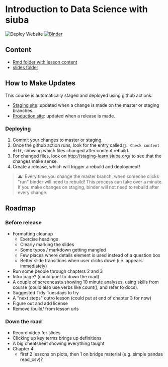 # Introduction to Data Science with siuba

![Deploy Website](https://github.com/machow/intro-to-siuba/workflows/Deploy%20Website/badge.svg)
[![Binder](https://mybinder.org/badge_logo.svg)](https://mybinder.org/v2/gh/machow/purview/master?urlpath=lab)

## Content

* [Rmd folder with lesson content](tutorial/intro-data-science/Rmd)
* [slides folder](tutorial/intro-data-science/slides)

## How to Make Updates

This course is automatically staged and deployed using github actions.

* [Staging site](http://staging-learn.siuba.org/): updated when a change is made on the master or staging branches.
* [Production site](http://learn.siuba.org/): updated when a release is made.

### Deploying

1. Commit your changes to master or staging.
2. Once the github action runs, look for the entry called `🐣: Check content diff`, showing which files changed after content rebuild.
3. For changed files, look on http://staging-learn.siuba.org/ to see that the changes make sense.
4. Create a release, which will trigger a rebuild and deployment!

> ⚠️: Every time you change the master branch, when someone clicks "run" binder will need to rebuild! This process can take over a minute. If you make changes on staging, binder will not need to rebuild after every change.

## Roadmap

### Before release

* Formatting cleanup
  - Exercise headings
  - Clearly marking the slides
  - Some typos / markdown getting mangled
  - Few places where details element is used instead of a question box
  - Better slide transitions when user clicks down (i.e. appears immediately)
* Run some people through chapters 2 and 3
* Intro page? (could punt to down the road)
* A couple of screencasts showing 10 minute analyses, using skills from course
  (could also use verbs like count(), and refer to docs).
* Suggested Tidy Tuesdays to try
* A "next steps" outro lesson (could put at end of chapter 3 for now)
* Figure out and add license
* Remove /build/ from lesson urls


### Down the road

* Record video for slides
* Clicking up key terms brings up definitions
* A big cheatsheet showing everything taught
* Chapter 4
  - first 2 lessons on plots, then 1 on bridge material (e.g. simple pandas read_csv)?


